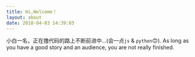 ```yaml
---
title: Hi,Welcome！
layout: about
date: 2018-04-03 14:39:03
---
```

小白一名，正在撸代码的路上不断前进中...(会一点`js` & `python`🙃).
As long as you have a good story and an audience, you are not really finished.